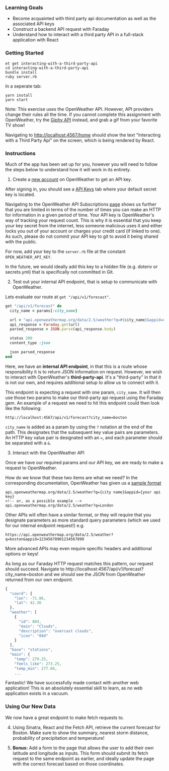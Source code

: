 ### Learning Goals
* Become acquainted with third party api documentation as well as the associated API keys
* Construct a backend API request with Faraday
* Understand how to interact with a third party API in a full-stack application with React

### Getting Started
```no-highlight
et get interacting-with-a-third-party-api
cd interacting-with-a-third-party-api
bundle install
ruby server.rb
```

In a seperate tab:
```no-highlight
yarn install
yarn start
```

Note: This exercise uses the OpenWeather API. However, API providers change their rules all the time. If you cannot complete this assignment with OpenWeather, try the [Giphy API](https://developers.giphy.com/) instead, and grab a gif from your favorite TV show!

Navigating to <http://localhost:4567/home> should show the text "Interacting with a Third Party Api" on the screen, which is being rendered by React.

### Instructions

Much of the app has been set up for you, however you will need to follow the steps below to understand how it will work in its entirety.

1. Create a [new account](https://home.openweathermap.org/users/sign_up) on OpenWeather to get an API key.

  After signing in, you should see a [API Keys](https://home.openweathermap.org/api_keys) tab where your default secret key is located.

  Navigating to the OpenWeather API Subscriptions [page](https://home.openweathermap.org/subscriptions) shows us further that you are limited in terms of the number of times you can make an HTTP for information in a given period of time. Your API key is OpenWeather's way of tracking your request count. This is why it is essential that you keep your key secret from the internet, less someone malicious uses it and either locks you out of your account or charges your credit card (if linked to one). As such, please do not commit your API key to git to avoid it being shared with the public.

  For now, add your key to the `server.rb` file at the constant `OPEN_WEATHER_API_KEY`.

  In the future, we would ideally add this key to a hidden file (e.g. dotenv or secrets.yml) that is specifically not committed in Git.

2. Test out your internal API endpoint, that is setup to communicate with OpenWeather.

  Lets evaluate our route at `get "/api/v1/forecast"`.

  ```ruby
  get "/api/v1/forecast" do
    city_name = params[:city_name]

    url = "api.openweathermap.org/data/2.5/weather?q=#{city_name}&appid=#{OPEN_WEATHER_API_KEY}"
    api_response = Faraday.get(url)
    parsed_response = JSON.parse(api_response.body)

    status 200
    content_type :json

    json parsed_response
  end
  ```

  Here, we have an **internal API endpoint**, in that this is a route whose responsibility it is to return JSON information on request. However, we wish to interact with OpenWeather's **third-party-api**. It's a "third-party" in that it is not our own, and requires additional setup to allow us to connect with it.

  This endpoint is expecting a request with one param, `city_name`. It will then use those two params to make our third-party api request using the Faraday gem. An example of a request we need to hit this endpoint could then look like the following:

  ```
  http://localhost:4567/api/v1/forecast?city_name=boston
  ```
  `city_name` is added as a param by using the `?` notation at the end of the path. This designates that the subsequent key value pairs are parameters. An HTTP key value pair is designated with an `=`, and each parameter should be separated with a `&`.

3. Interact with the OpenWeather API

  Once we have our required params and our API key, we are ready to make a request to OpenWeather.

  How do we know that these two items are what we need? In the corresponding documentation, OpenWeather has given us a [sample format](https://openweathermap.org/current)

  ```
  api.openweathermap.org/data/2.5/weather?q={city name}&appid={your api key}
  <!-- or, as a possible example -->
  api.openweathermap.org/data/2.5/weather?q=London
  ```

  Other APIs will often have a similar format, or they will require that you designate parameters as more standard query parameters (which we used for our internal endpoint request!) e.g.

  ```
  https://api.openweathermap.org/data/2.5/weather?q=boston&appid=12345678901234567890
  ```

  More advanced APIs may even require specific headers and additional options or keys!

  As long as our Faraday HTTP request matches this pattern, our request should succeed. Navigate to http://localhost:4567/api/v1/forecast?city_name=boston and we should see the JSON from OpenWeather returned from our own endpoint.


```js
{
  "coord": {
    "lon": -71.06,
    "lat": 42.36
  },
  "weather": [
    {
      "id": 804,
      "main": "Clouds",
      "description": "overcast clouds",
      "icon": "04d"
    }
  ],
  "base": "stations",
  "main": {
    "temp": 279.25,
    "feels_like": 273.25,
    "temp_min": 277.04,
    ...
```

Fantastic! We have successfully made contact with another web application! This is an absolutely essential skill to learn, as no web application exists in a vacuum.

### Using Our New Data

We now have a great endpoint to make fetch requests to.

4. Using Sinatra, React and the Fetch API, retrieve the current forecast for Boston. Make sure to show the summary, nearest storm distance, probability of precipitation and temperature!

5. **Bonus:** Add a form to the page that allows the user to add their own latitude and longitude as inputs. This form should submit its fetch request to the same endpoint as earlier, and ideally update the page with the correct forecast based on those coordinates.
